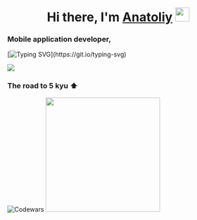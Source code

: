 <h1 align="center">Hi there, I'm <a href="https://000000000000.ru/" target="_blank">Anatoliy</a> 
<img src="https://github.com/blackcater/blackcater/raw/main/images/Hi.gif" height="32"/></h1>
<h3>Mobile application developer,</h3>

[![Typing SVG](https://readme-typing-svg.herokuapp.com?font=Fira+Code&weight=500&pause=1000&color=0969DA&width=435&lines=in+the+process+of+learning.+.+.)](https://git.io/typing-svg)

![](https://github-profile-summary-cards.vercel.app/api/cards/profile-details?username=AnatoliyRoslyakov&theme=apprentice)

<h3>The road to 5 kyu ⬆ </h3> 

![Codewars](https://github.r2v.ch/codewars?user=Anatoliy3399)
<img src="https://cdn.dribbble.com/users/103573/screenshots/2009065/free-herat-d.gif" width="260" />

